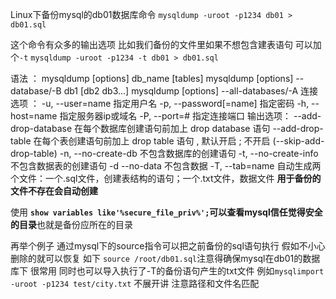 Linux下备份mysql的db01数据库命令
`mysqldump -uroot -p1234 db01 > db01.sql` 

这个命令有众多的输出选项 比如我们备份的文件里如果不想包含建表语句 可以加个`-t`
`mysqldump -uroot -p1234 -t db01 > db01.sql` 

语法 ：
mysqldump [options] db_name [tables]
mysqldump [options] --database/-B db1 [db2 db3...]
mysqldump [options] --all-databases/-A
连接选项 ：
-u, --user=name 指定用户名
-p, --password[=name] 指定密码
-h, --host=name 指定服务器ip或域名
-P, --port=# 指定连接端口
输出选项：
--add-drop-database 在每个数据库创建语句前加上 drop database 语句
--add-drop-table 在每个表创建语句前加上 drop table 语句 , 默认开启 ; 不开启 (--skip-add-drop-table)
-n, --no-create-db 不包含数据库的创建语句
-t, --no-create-info 不包含数据表的创建语句
-d --no-data 不包含数据
-T, --tab=name 自动生成两个文件：一个.sql文件，创建表结构的语句；一个.txt文件，数据文件
**用于备份的文件不存在会自动创建**

使用 **`show variables like'%secure_file_priv%';`可以查看mysql信任觉得安全的目录**也就是备份应所在的目录

再举个例子 通过mysql下的source指令可以把之前备份的sql语句执行 假如不小心删除的就可以恢复 如下
`source /root/db01.sql`注意得确保mysql在db01的数据库下 很常用
同时也可以导入执行了-T的备份语句产生的txt文件 例如`mysqlimport -uroot -p1234 test/city.txt` 不展开讲 注意路径和文件名匹配